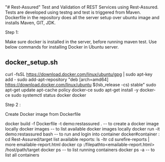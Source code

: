 "# Rest-Assured" 
Test and Validation of REST Services using Rest-Assured. Tests are developed using testng and test is triggered from Maven.
Dockerfile in the repository does all the server setup over ubuntu image and installs Maven, GIT, JDK.

Step 1:

Make sure docker is installed in the server, before running maven test.
Use below commands for installing Docker in Ubuntu server.

docker_setup.sh
---------------
curl -fsSL https://download.docker.com/linux/ubuntu/gpg | sudo apt-key add -
sudo add-apt-repository "deb [arch=amd64] https://download.docker.com/linux/ubuntu $(lsb_release -cs) stable"
sudo apt-get update
apt-cache policy docker-ce
sudo apt-get install -y docker-ce
sudo systemctl status docker
docker


Step 2 :

Create Docker image from Dockerfile

docker build -f Dockerfile -t demo:restassured . -- to create a docker image locally
docker images                                    -- to list available docker images locally
docker run -it demo:restassured bash             -- to run and login into container
docker#container : 
cd Rest-Assured/target
list available reports:
ls -ltr
cd surefire-reports | more emailable-report.html
docker cp <containerId>:/filepathto<emailable-report.html> /host/path/target
docker ps                                        -- to list running containers
docker ps -a                                     -- to list all containers 



